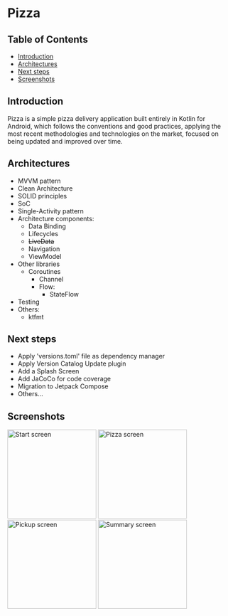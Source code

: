 # Pizza

## Table of Contents
- [Introduction](#introduction)
- [Architectures](#architectures)
- [Next steps](#next-steps)
- [Screenshots](#screenshots)

## Introduction
Pizza is a simple pizza delivery application built entirely in Kotlin for Android, which follows the conventions and good practices, applying the most recent methodologies and technologies on the market, focused on being updated and improved over time.

## Architectures
- MVVM pattern
- Clean Architecture
- SOLID principles
- SoC
- Single-Activity pattern
- Architecture components:
  - Data Binding
  - Lifecycles
  - ~~LiveData~~
  - Navigation
  - ViewModel
- Other libraries
  - Coroutines
    - Channel
    - Flow:
      - StateFlow
- Testing
- Others:
  - ktfmt

## Next steps
- Apply 'versions.toml' file as dependency manager
- Apply Version Catalog Update plugin
- Add a Splash Screen
- Add JaCoCo for code coverage
- Migration to Jetpack Compose
- Others...

## Screenshots
<img width="200" alt="Start screen" src="https://user-images.githubusercontent.com/33102786/215556885-0b659344-06de-4d70-8ea2-e7b6dde8dc31.jpg"> <img width="200" alt="Pizza screen" src="https://user-images.githubusercontent.com/33102786/215558002-25dfd085-0afa-4fa4-bdda-5f167bbf7248.jpg"> <img width="200" alt="Pickup screen" src="https://user-images.githubusercontent.com/33102786/215558037-55adeca1-f6e5-42c8-bb49-92da24ff00a1.jpg"> <img width="200" alt="Summary screen" src="https://user-images.githubusercontent.com/33102786/215558078-ee453acf-5562-423b-83d2-9bb050e62603.jpg">

